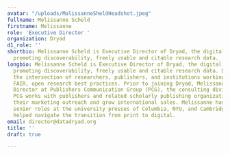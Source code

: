 ```yaml
---
avatar: "/uploads/MalissanneSheldHeadshot.jpeg"
fullname: Melissanne Scheld
firstname: Melissanne
role: 'Executive Director '
organization: Dryad
d1_role: ''
shortbio: Melissanne Scheld is Executive Director of Dryad, the digital repository
  promoting discoverability, freely usable and citable research data.
longbio: Melissanne Scheld is Executive Director of Dryad, the digital repository
  promoting discoverability, freely usable and citable research data. Dryad sits at
  the intersection of researchers, publishers, and institutions working to promote
  FAIR, open research best practices. Prior to joining Dryad, Melissanne was Managing
  Director at Publishers Communication Group (PCG), the consulting division of Ingenta.
  PCG works with publishers and related scholarly publishing organizations to enhance
  their marketing outreach and grow international sales. Melissanne has also held
  senior roles at the university presses of Columbia, NYU, and Cambridge where she
  helped navigate the transition from print to digital.
email: director@datadryad.org
title: ''
draft: true

---
```

